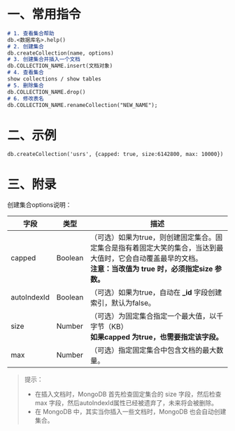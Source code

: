 # 一、常用指令

```markdown
# 1. 查看集合帮助
db.<数据库名>.help()
# 2. 创建集合
db.createCollection(name, options)
# 3. 创建集合并插入一个文档
db.COLLECTION_NAME.insert(文档对象)
# 4. 查看集合
show collections / show tables
# 5. 删除集合
db.COLLECTION_NAME.drop()
# 6. 修改表名
db.COLLECTION_NAME.renameCollection("NEW_NAME");
```

# 二、示例

```shell
db.createCollection('usrs', {capped: true, size:6142800, max: 10000})
```



# 三、附录

创建集合options说明：

| 字段        | 类型    | 描述                                                         |
| ----------- | ------- | ------------------------------------------------------------ |
| capped      | Boolean | （可选）如果为true，则创建固定集合。固定集合是指有着固定大笑的集合，当达到最大值时，它会自动覆盖最早的文档。<br />**注意：当改值为  true 时，必须指定size 参数。** |
| autoIndexId | Boolean | （可选）如果为true，自动在 **_id** 字段创建索引，默认为false。 |
| size        | Number  | （可选）为固定集合指定一个最大值，以千字节（KB）<br />**如果capped 为true，也需要指定该字段。** |
| max         | Number  | （可选）指定固定集合中包含文档的最大数量。                   |

> 提示：
>
> - 在插入文档时，MongoDB 首先检查固定集合的 size 字段，然后检查 max 字段，然后autoIndexId属性已经被遗弃了，未来将会被删除。
> - 在 MongoDB 中，其实当你插入一些文档时，MongoDB 也会自动创建集合。

